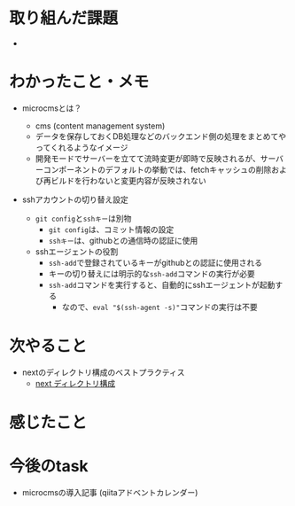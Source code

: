 # 取り組んだ課題

- 

# わかったこと・メモ

+ microcmsとは？ 
  + cms (content management system)
  + データを保存しておくDB処理などのバックエンド側の処理をまとめてやってくれるようなイメージ
  + 開発モードでサーバーを立てて流時変更が即時で反映されるが、サーバーコンポーネントのデフォルトの挙動では、fetchキャッシュの削除および再ビルドを行わないと変更内容が反映されない

+ sshアカウントの切り替え設定
  + `git config`と`sshキー`は別物
    + `git config`は、コミット情報の設定
    + `sshキー`は、githubとの通信時の認証に使用
  + sshエージェントの役割
    + `ssh-add`で登録されているキーがgithubとの認証に使用される
    + キーの切り替えには明示的な`ssh-add`コマンドの実行が必要
    + `ssh-add`コマンドを実行すると、自動的にsshエージェントが起動する
      + なので、`eval "$(ssh-agent -s)"`コマンドの実行は不要

# 次やること

- nextのディレクトリ構成のベストプラクティス
  - [next ディレクトリ構成](https://qiita.com/miumi/items/359b8a77bbb6f9666950)

# 感じたこと

# 今後のtask
  - microcmsの導入記事 (qiitaアドベントカレンダー)



